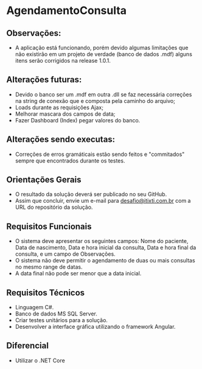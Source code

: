 # AgendamentoConsulta

## Observações:
* A aplicação está funcionando, porém devido algumas limitações que não existirão em um projeto de verdade (banco de dados .mdf) alguns itens serão corrigidos na release 1.0.1.

## Alterações futuras:
* Devido o banco ser um .mdf em outra .dll se faz necessária correções na string de conexão que e composta pela caminho do arquivo; 
* Loads durante as requisições Ajax;
* Melhorar mascara dos campos de data;
* Fazer Dashboard (Index) pegar valores do banco.

## Alterações sendo executas:
* Correções de erros gramáticais estão sendo feitos e "commitados" sempre que encontrados durante os testes.


## Orientações Gerais
* O resultado da solução deverá ser publicado no seu GitHub.
* Assim que concluir, envie um e-mail para desafio@itixti.com.br com a URL do repositório da solução.

## Requisitos Funcionais
* O sistema deve apresentar os seguintes campos: Nome do paciente, Data de nascimento, Data e hora inicial da consulta, Data e hora final da consulta, e um campo de Observações.
* O sistema não deve permitir o agendamento de duas ou mais consultas no mesmo range de datas.
* A data final não pode ser menor que a data inicial.

## Requisitos Técnicos
* Linguagem C#.
* Banco de dados MS SQL Server.
* Criar testes unitários para a solução.
* Desenvolver a interface gráfica utilizando o framework Angular.

## Diferencial
* Utilizar o .NET Core
